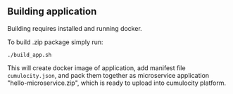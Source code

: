 ## Building application

Building requires installed and running docker.

To build .zip package simply run:
    
    ./build_app.sh
    
This will create docker image of application, add manifest file `cumulocity.json`, and pack them together as microservice application "hello-microservice.zip", which is ready to upload into cumulocity platform.

